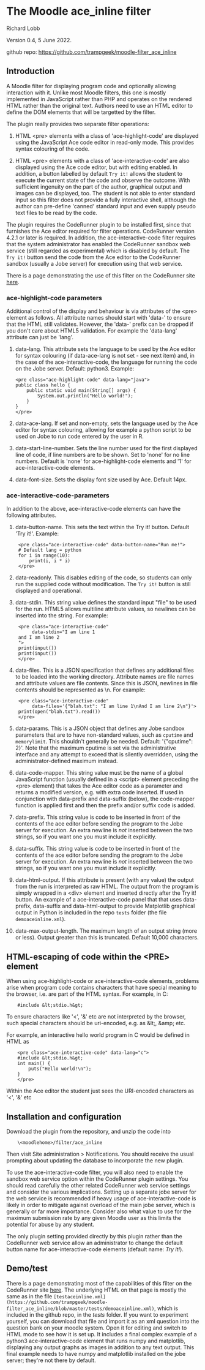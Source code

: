# The Moodle ace_inline filter

Richard Lobb

Version 0.4, 5 June 2022.

github repo: https://github.com/trampgeek/moodle-filter_ace_inline

## Introduction

A Moodle filter for displaying program code and optionally allowing interaction with it.
Unlike most Moodle filters, this one is mostly implemented in JavaScript rather than
PHP and operates
on the rendered HTML rather than the original text. Authors need
to use an HTML editor to define the DOM elements that will be targetted by the
filter.

The plugin really provides two separate filter operations:

 1. HTML \<pre> elements with a class of 'ace-highlight-code' are displayed
    using the JavaScript Ace code editor in read-only mode. This provides
    syntax colouring of the code.

 2. HTML \<pre> elements with a class of 'ace-interactive-code' are also
    displayed using the Ace code editor, but with editing enabled. In addition,
    a button labelled by default `Try it!` allows the student to execute the
    current state of the code and observe the outcome. With sufficient
    ingenuity on the part of the author,
    graphical output and images can be displayed, too. The student
    is not able to enter standard input so this filter does not provide a
    fully interactive shell, although the author can pre-define
    'canned' standard input and even supply pseudo text files to be read by
    the code.

The plugin requires the CodeRunner plugin to be installed first, since that
furnishes the Ace editor required for filter operations.
CodeRunner version 4.2.1
or later is required. In addition, the
ace-interactive-code filter requires that the system administrator has enabled
the CodeRunner sandbox web service (still regarded as experimental) which is
disabled by default. The `Try it!` button send the code from the Ace editor
to the CodeRunner sandbox (usually a Jobe server) for execution using that
web service.

There is a page demonstrating the use of this filter on the CodeRunner site
[here](https://coderunner.org.nz/mod/page/view.php?id=529).

### ace-highlight-code parameters

Additional control of the display and behaviour is via attributes of the
\<pre> element as follows. All attribute names should start with 'data-' to ensure
that the HTML still validates. However, the 'data-' prefix can be dropped if
you don't care about HTML5 validation. For example the 'data-lang' attribute
can just be 'lang'.

 1. data-lang. This attribute sets the language to be used
    by the Ace editor for
    syntax colouring (if data-ace-lang is not set - see next item)
    and, in the case of the ace-interactive-code, the language
    for running the code on the Jobe server. Default: python3. Example:

        <pre class="ace-highlight-code" data-lang="java">
        public class hello {
            public static void main(String[] args) {
                System.out.println("Hello world!");
            }
        }
        </pre>

 2. data-ace-lang. If set and non-empty, sets the language used by the Ace
    editor for syntax colouring, allowing for example a python script to be
    used on Jobe to run code entered by the user in R.

3. data-start-line-number. Sets the line number used for the first displayed line of
   code, if line numbers are to be shown. Set to 'none' for no line numbers.
   Default is 'none' for ace-highlight-code elements and '1' for ace-interactive-code
   elements.

4. data-font-size. Sets the display font size used by Ace. Default 14px.

### ace-interactive-code-parameters

In addition to the above, ace-interactive-code elements can have
the following attributes.

1. data-button-name. This sets the text within the Try it! button.
   Default 'Try it!'.
   Example:

        <pre class="ace-interactive-code" data-button-name="Run me!">
        # Default lang = python
        for i in range(10):
            print(i, i * i)
        </pre>

2. data-readonly. This disables editing of the code, so students can only run
    the supplied code without modification. The `Try it!` button is still displayed
    and operational.

3. data-stdin. This string value defines the standard input "file" to be used for the
   run. HTML5 allows multiline attribute values, so newlines can be inserted into
   the string. For example:

        <pre class="ace-interactive-code"
             data-stdin="I am line 1
        and I am line 2
        ">
        print(input())
        print(input())
        </pre>

4. data-files. This is a JSON specification that defines any additional files
   to be loaded into the working directory. Attribute names are file names and
   attribute values are file contents. Since this is JSON, newlines in file
   contents should be represented as \n. For example:

        <pre class="ace-interactive-code"
             data-files='{"blah.txt": "I am line 1\nAnd I am line 2\n"}'>
        print(open("blah.txt").read())
        </pre>

5. data-params. This is a JSON object that defines any Jobe sandbox parameters that
   are to have non-standard values, such as `cputime` and `memorylimit`. This
   shouldn't generally be needed. Default: '{"cputime": 2}'. Note that the maximum
   cputime is set via the administrative interface and any attempt
   to exceed that is silently overridden, using the administrator-defined
   maximum instead.

6. data-code-mapper. This string value must be the name of a global JavaScript
   function (usually defined in a \<script> element preceding the \<pre> element)
   that takes the Ace editor code as a parameter and returns a modified version,
   e.g. with extra code inserted. If used in conjunction with data-prefix
   and data-suffix (below), the code-mapper function is applied first and then
   the prefix and/or suffix code is added.

7. data-prefix. This string value is code to be inserted in front of the
   contents of the ace editor before sending the program to the Jobe server
   for execution. An extra newline is *not* inserted between the two strings,
   so if you want one you must include it explicitly.

8. data-suffix. This string value is code to be inserted in front of the
   contents of the ace editor before sending the program to the Jobe server
   for execution. An extra newline is *not* inserted between the two strings,
   so if you want one you must include it explicitly.

9. data-html-output. If this attribute is present (with any value) the output
   from the run is interpreted as raw HTML.
   The output from the program is simply wrapped in a \<div> element and inserted
   directly after the Try it! button. An example of a ace-interactive-code
   panel that that uses data-prefix, data-suffix and data-html-output to provide
   Matplotlib graphical output in Python is included in the repo `tests` folder
   (the file `demoaceinline.xml`).

10. data-max-output-length. The maximum length of an output string (more or less).
   Output greater than this is truncated. Default 10,000 characters.

## HTML-escaping of code within the \<PRE> element

When using ace-highlight-code or ace-interactive-code elements,
problems arise when program code contains characters that have special meaning
to the browser, i.e. are part of the HTML syntax. For example, in C:

        #include &lt;stdio.h&gt;

To ensure characters like '\<', '\&' etc are not interpreted by the browser, such
special characters should be uri-encoded, e.g. as \&lt;, \&amp; etc.

For example, an interactive hello world program in C would be defined in HTML as

        <pre class="ace-interactive-code" data-lang="c">
        #include &lt;stdio.h&gt;
        int main() {
            puts("Hello world!\n");
        }
        </pre>

Within the Ace editor the student just sees the URI-encoded characters as
'\<', '\&' etc


## Installation and configuration

Download the plugin from the repository, and unzip the code into

        \<moodlehome>/filter/ace_inline

Then visit Site administration > Notifications. You should receive the usual
prompting about updating the database to incorporate the new plugin.

To use the ace-interactive-code filter, you will also need to enable the
sandbox web service option within the CodeRunner plugin settings. You should
read carefully the other related CodeRunner web service settings and consider
the various implications. Setting up a separate jobe server for the web service
is recommended if heavy usage of ace-interactive-code is likely in order to
mitigate against overload of the main jobe server, which is generally or far
more importance. Consider also what value to use for the maximum submission
rate by any given Moodle user as this limits the potential for abuse by any
student.

The only plugin setting provided directly by this plugin rather than the
CodeRunner web service allow an administrator to change the default button name
for ace-interactive-code elements (default name: *Try it!*).

## Demo/test

There is a page demonstrating most of the capabilities of this filter
on the CodeRunner site
[here](https://coderunner.org.nz/mod/page/view.php?id=529). The underlying HTML
on that page is mostly the same as in the file
`[testaceinline.xml](https://github.com/trampgeek/moodle-filter_ace_inline/blob/master/tests/demoaceinline.xml)`,
which is included in
the github repo, in the *tests* folder. If you want to experiment yourself, you can
download that file and import it as an xml question into the question bank on
your moodle system. Open it for editing and switch to HTML mode to see how it
is set up. It
includes a final complex example of a python3 ace-interactive-code element
that runs numpy and matplotlib, displaying any output graphs as images in
addition to any text output. This final example needs to have numpy and
matplotlib installed on the jobe server; they're not there by default.
